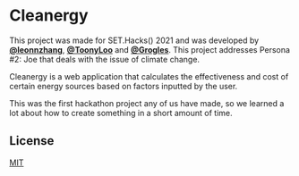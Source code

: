 # Cleanergy
This project was made for SET.Hacks() 2021 and was developed by **[@leonnzhang](https://github.com/leonnzhang)**, **[@ToonyLoo](https://github.com/Toonyloo)** and **[@Grogles](https://github.com/Grogles)**. This project addresses Persona #2: Joe that deals with the issue of climate change.

Cleanergy is a web application that calculates the effectiveness and cost of certain energy sources based on factors inputted by the user.

This was the first hackathon project any of us have made, so we learned a lot about how to create something in a short amount of time.

## License
[MIT](https://choosealicense.com/licenses/mit/)
